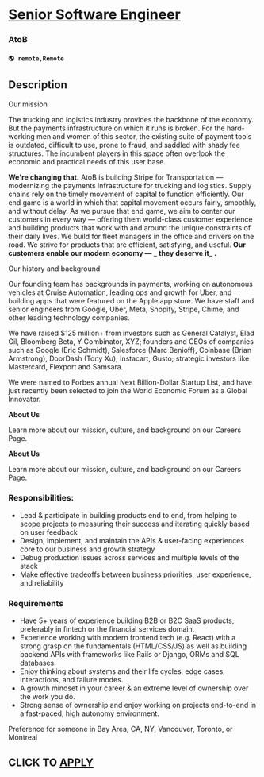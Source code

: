 # [Senior Software Engineer](https://www.remotewlb.com/apply/senior-software-engineer-134208)  
### AtoB  
#### `🌎 remote,Remote`  

## Description

Our mission

The trucking and logistics industry provides the backbone of the economy. But the payments infrastructure on which it runs is broken. For the hard-working men and women of this sector, the existing suite of payment tools is outdated, difficult to use, prone to fraud, and saddled with shady fee structures. The incumbent players in this space often overlook the economic and practical needs of this user base.

  

**We're changing that.** AtoB is building Stripe for Transportation — modernizing the payments infrastructure for trucking and logistics. Supply chains rely on the timely movement of capital to function efficiently. Our end game is a world in which that capital movement occurs fairly, smoothly, and without delay. As we pursue that end game, we aim to center our customers in every way — offering them world-class customer experience and building products that work with and around the unique constraints of their daily lives. We build for fleet managers in the office and drivers on the road. We strive for products that are efficient, satisfying, and useful. **Our customers enable our modern economy —** _ **they deserve it**_ **.**

  

Our history and background

Our founding team has backgrounds in payments, working on autonomous vehicles at Cruise Automation, leading ops and growth for Uber, and building apps that were featured on the Apple app store. We have staff and senior engineers from Google, Uber, Meta, Shopify, Stripe, Chime, and other leading technology companies.

  

We have raised $125 million+ from investors such as General Catalyst, Elad Gil, Bloomberg Beta, Y Combinator, XYZ; founders and CEOs of companies such as Google (Eric Schmidt), Salesforce (Marc Benioff), Coinbase (Brian Armstrong), DoorDash (Tony Xu), Instacart, Gusto; strategic investors like Mastercard, Flexport and Samsara.

  

We were named to Forbes annual Next Billion-Dollar Startup List, and have just recently been selected to join the World Economic Forum as a Global Innovator.

  

  

  

  

**About Us**

  

Learn more about our mission, culture, and background on our Careers Page.

  

 **About Us**

  

Learn more about our mission, culture, and background on our Careers Page.

  

### Responsibilities:

* Lead & participate in building products end to end, from helping to scope projects to measuring their success and iterating quickly based on user feedback
* Design, implement, and maintain the APIs & user-facing experiences core to our business and growth strategy
* Debug production issues across services and multiple levels of the stack
* Make effective tradeoffs between business priorities, user experience, and reliability

  

  

### Requirements

* Have 5+ years of experience building B2B or B2C SaaS products, preferably in fintech or the financial services domain.
* Experience working with modern frontend tech (e.g. React) with a strong grasp on the fundamentals (HTML/CSS/JS) as well as building backend APIs with frameworks like Rails or Django, ORMs and SQL databases.
* Enjoy thinking about systems and their life cycles, edge cases, interactions, and failure modes.
* A growth mindset in your career & an extreme level of ownership over the work you do.
* Strong sense of ownership and enjoy working on projects end-to-end in a fast-paced, high autonomy environment.

  

Preference for someone in Bay Area, CA, NY, Vancouver, Toronto, or Montreal

  
## CLICK TO [APPLY](https://www.remotewlb.com/apply/senior-software-engineer-134208)

